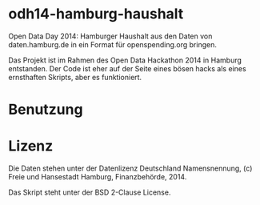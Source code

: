 odh14-hamburg-haushalt
======================

Open Data Day 2014: Hamburger Haushalt aus den Daten von daten.hamburg.de in ein Format für openspending.org bringen.

Das Projekt ist im Rahmen des Open Data Hackathon 2014 in Hamburg entstanden. Der Code ist eher auf der Seite eines bösen hacks als eines ernsthaften Skripts, aber es funktioniert.

# Benutzung


# Lizenz

Die Daten stehen unter der Datenlizenz Deutschland Namensnennung, (c) Freie und Hansestadt Hamburg, Finanzbehörde, 2014.

Das Skript steht unter der BSD 2-Clause License.
